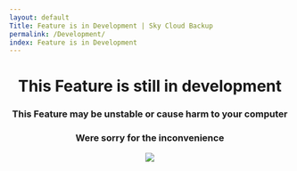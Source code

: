 ```yaml
---
layout: default
Title: Feature is in Development | Sky Cloud Backup
permalink: /Development/
index: Feature is in Development
---
```

  <h1 align="Center"> This Feature is still in development </h1>
  <h3 align="Center"> This Feature may be unstable or cause harm to your computer
  </h3>
  <h3 align="Center"> Were sorry for the inconvenience
  </h3>
  <p align="Center">
  <img src="https://user-images.githubusercontent.com/100028421/156930861-ad077497-9d74-44b1-b5c8-3019cc19038e.png" />